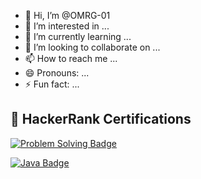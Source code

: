 - 👋 Hi, I’m @OMRG-01
- 👀 I’m interested in ...
- 🌱 I’m currently learning ...
- 💞️ I’m looking to collaborate on ...
- 📫 How to reach me ...
- 😄 Pronouns: ...
- ⚡ Fun fact: ...

<!---
OMRG-01/OMRG-01 is a ✨ special ✨ repository because its `README.md` (this file) appears on your GitHub profile.
You can click the Preview link to take a look at your changes.
--->

## 🏅 HackerRank Certifications

[![Problem Solving Badge](https://img.shields.io/badge/HackerRank-Problem%20Solving-green)](https://www.hackerrank.com/certificates/YOUR_CERT_ID)

[![Java Badge](https://img.shields.io/badge/HackerRank-Java-blue)](https://www.hackerrank.com/certificates/YOUR_CERT_ID)

<!-- Add more as needed -->

